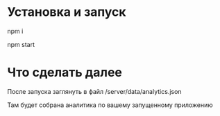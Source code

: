 # Установка и запуск

npm i

npm start

# Что сделать далее

После запуска заглянуть в файл /server/data/analytics.json

Там будет собрана аналитика по вашему запущенному приложению